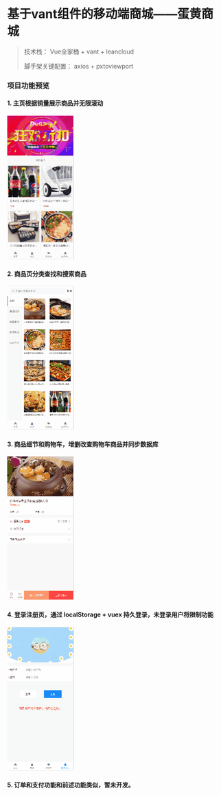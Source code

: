 # 基于vant组件的移动端商城——蛋黄商城
> 技术栈：
> Vue全家桶 + vant + leancloud
>
> 脚手架关键配置：
> axios + pxtoviewport

### 项目功能预览
#### 1. 主页根据销量展示商品并无限滚动
![image](https://github.com/xdh5/xdh-mall/blob/master/README-images/index.gif)
#### 2. 商品页分类查找和搜索商品
![image](https://github.com/xdh5/xdh-mall/blob/master/README-images/goods.gif)
#### 3. 商品细节和购物车，增删改查购物车商品并同步数据库
![image](https://github.com/xdh5/xdh-mall/blob/master/README-images/cart.gif)
#### 4. 登录注册页，通过 localStorage + vuex 持久登录，未登录用户将限制功能
![image](https://github.com/xdh5/xdh-mall/blob/master/README-images/user.gif)
#### 5. 订单和支付功能和前述功能类似，暂未开发。
